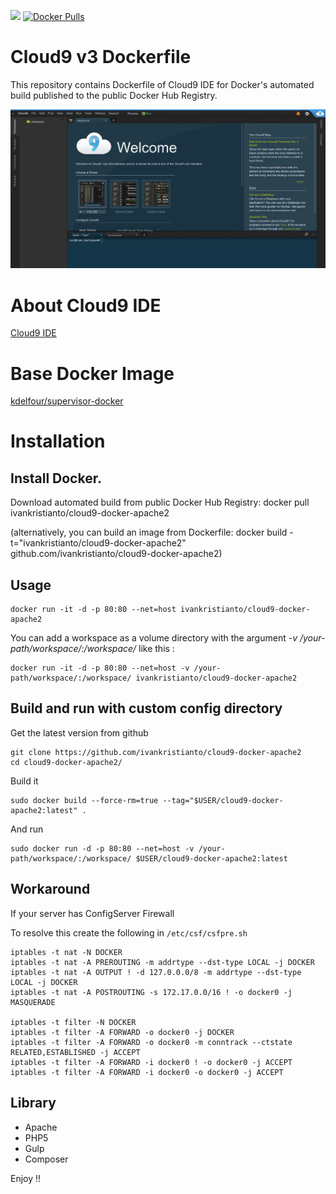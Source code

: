 [![](https://imagelayers.io/badge/ivankristianto/cloud9-docker-apache2:latest.svg)](https://imagelayers.io/?images=ivankristianto/cloud9-docker-apache2:latest 'Get your own badge on imagelayers.io')
[![Docker Pulls](https://img.shields.io/docker/pulls/ivankristianto/cloud9-docker-apache2.svg?maxAge=2592000)]()

Cloud9 v3 Dockerfile
=============

This repository contains Dockerfile of Cloud9 IDE for Docker's automated build published to the public Docker Hub Registry.

![Alt text](screenshot.jpg "Cloud9 Workspaces")

# About Cloud9 IDE
[Cloud9 IDE](https://c9.io/)

# Base Docker Image
[kdelfour/supervisor-docker](https://registry.hub.docker.com/u/kdelfour/supervisor-docker/)

# Installation

## Install Docker.

Download automated build from public Docker Hub Registry: docker pull ivankristianto/cloud9-docker-apache2

(alternatively, you can build an image from Dockerfile: docker build -t="ivankristianto/cloud9-docker-apache2" github.com/ivankristianto/cloud9-docker-apache2)

## Usage

    docker run -it -d -p 80:80 --net=host ivankristianto/cloud9-docker-apache2
    
You can add a workspace as a volume directory with the argument *-v /your-path/workspace/:/workspace/* like this :

    docker run -it -d -p 80:80 --net=host -v /your-path/workspace/:/workspace/ ivankristianto/cloud9-docker-apache2
    
## Build and run with custom config directory

Get the latest version from github

    git clone https://github.com/ivankristianto/cloud9-docker-apache2
    cd cloud9-docker-apache2/

Build it

    sudo docker build --force-rm=true --tag="$USER/cloud9-docker-apache2:latest" .
    
And run

    sudo docker run -d -p 80:80 --net=host -v /your-path/workspace/:/workspace/ $USER/cloud9-docker-apache2:latest

## Workaround
If your server has ConfigServer Firewall

To resolve this create the following in `/etc/csf/csfpre.sh`

	iptables -t nat -N DOCKER
	iptables -t nat -A PREROUTING -m addrtype --dst-type LOCAL -j DOCKER
	iptables -t nat -A OUTPUT ! -d 127.0.0.0/8 -m addrtype --dst-type LOCAL -j DOCKER
	iptables -t nat -A POSTROUTING -s 172.17.0.0/16 ! -o docker0 -j MASQUERADE

	iptables -t filter -N DOCKER
	iptables -t filter -A FORWARD -o docker0 -j DOCKER
	iptables -t filter -A FORWARD -o docker0 -m conntrack --ctstate RELATED,ESTABLISHED -j ACCEPT
	iptables -t filter -A FORWARD -i docker0 ! -o docker0 -j ACCEPT
	iptables -t filter -A FORWARD -i docker0 -o docker0 -j ACCEPT

## Library

* Apache
* PHP5
* Gulp
* Composer

Enjoy !!    
